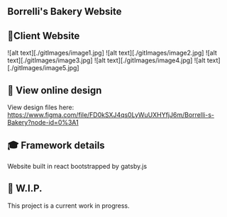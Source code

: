 ## Borrelli's Bakery Website

## 🧐Client Website
![alt text][./gitImages/image1.jpg]
![alt text][./gitImages/image2.jpg]
![alt text][./gitImages/image3.jpg]
![alt text][./gitImages/image4.jpg]
![alt text][./gitImages/image5.jpg]

## 🚀  View online design
View design files here: https://www.figma.com/file/FD0kSXJ4qs0LyWuUXHYfjJ6m/Borrelli-s-Bakery?node-id=0%3A1

## 🎓 Framework details
Website built in react bootstrapped by gatsby.js

## 💫 W.I.P.
This project is a current work in progress.

